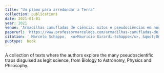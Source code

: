 ```yaml
---
title: "Um plano para arredondar a Terra"
collection: publications
date: 2021-01-01
year: 2021
venue: 'Armadilhas camufladas de ciência: mitos e pseudociências em nossas vidas, Editora Autografia'
paperurl: 'https://www.professormarcelogs.com/armadilhas-camufladas-de-ciencia'
citation: ' Marcelo Schappo,  <u>Mauricio Girardi-Schappo</u>, &quot;Um plano para arredondar a Terra.&quot; Armadilhas camufladas de ciência: mitos e pseudociências em nossas vidas, Editora Autografia, 2021.'
pubtype:  book
---
```

A collection of texts where the authors explore the many pseudoscientific traps disguised as legit science, from Biology to Astronomy, Physics and Philosophy.